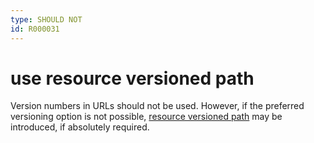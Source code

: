 ```yaml
---
type: SHOULD NOT
id: R000031
---
```


# use resource versioned path

Version numbers in URLs should not be used. However, if the preferred versioning option is not possible,
[resource versioned path](../topics/versioning.md#resource-versioned-paths) may be introduced, if absolutely required.
